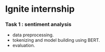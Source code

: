 # Ignite internship
### Task 1 : sentiment analysis
- data preprocessing.
- tokenizing and model building using BERT.
- evaluation.
  
